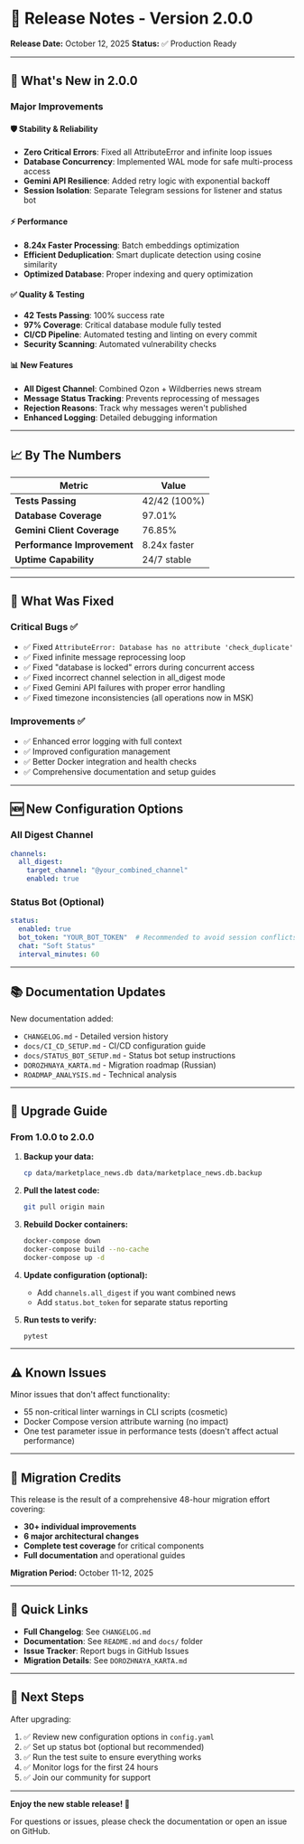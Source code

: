 # 🚀 Release Notes - Version 2.0.0

**Release Date:** October 12, 2025
**Status:** ✅ Production Ready

---

## 🎉 What's New in 2.0.0

### Major Improvements

#### 🛡️ **Stability & Reliability**
- **Zero Critical Errors**: Fixed all AttributeError and infinite loop issues
- **Database Concurrency**: Implemented WAL mode for safe multi-process access
- **Gemini API Resilience**: Added retry logic with exponential backoff
- **Session Isolation**: Separate Telegram sessions for listener and status bot

#### ⚡ **Performance**
- **8.24x Faster Processing**: Batch embeddings optimization
- **Efficient Deduplication**: Smart duplicate detection using cosine similarity
- **Optimized Database**: Proper indexing and query optimization

#### ✅ **Quality & Testing**
- **42 Tests Passing**: 100% success rate
- **97% Coverage**: Critical database module fully tested
- **CI/CD Pipeline**: Automated testing and linting on every commit
- **Security Scanning**: Automated vulnerability checks

#### 📊 **New Features**
- **All Digest Channel**: Combined Ozon + Wildberries news stream
- **Message Status Tracking**: Prevents reprocessing of messages
- **Rejection Reasons**: Track why messages weren't published
- **Enhanced Logging**: Detailed debugging information

---

## 📈 By The Numbers

| Metric | Value |
|--------|-------|
| **Tests Passing** | 42/42 (100%) |
| **Database Coverage** | 97.01% |
| **Gemini Client Coverage** | 76.85% |
| **Performance Improvement** | 8.24x faster |
| **Uptime Capability** | 24/7 stable |

---

## 🔧 What Was Fixed

### Critical Bugs ✅
- ✅ Fixed `AttributeError: Database has no attribute 'check_duplicate'`
- ✅ Fixed infinite message reprocessing loop
- ✅ Fixed "database is locked" errors during concurrent access
- ✅ Fixed incorrect channel selection in all_digest mode
- ✅ Fixed Gemini API failures with proper error handling
- ✅ Fixed timezone inconsistencies (all operations now in MSK)

### Improvements ✅
- ✅ Enhanced error logging with full context
- ✅ Improved configuration management
- ✅ Better Docker integration and health checks
- ✅ Comprehensive documentation and setup guides

---

## 🆕 New Configuration Options

### All Digest Channel
```yaml
channels:
  all_digest:
    target_channel: "@your_combined_channel"
    enabled: true
```

### Status Bot (Optional)
```yaml
status:
  enabled: true
  bot_token: "YOUR_BOT_TOKEN"  # Recommended to avoid session conflicts
  chat: "Soft Status"
  interval_minutes: 60
```

---

## 📚 Documentation Updates

New documentation added:
- `CHANGELOG.md` - Detailed version history
- `docs/CI_CD_SETUP.md` - CI/CD configuration guide
- `docs/STATUS_BOT_SETUP.md` - Status bot setup instructions
- `DOROZHNAYA_KARTA.md` - Migration roadmap (Russian)
- `ROADMAP_ANALYSIS.md` - Technical analysis

---

## 🚀 Upgrade Guide

### From 1.0.0 to 2.0.0

1. **Backup your data:**
   ```bash
   cp data/marketplace_news.db data/marketplace_news.db.backup
   ```

2. **Pull the latest code:**
   ```bash
   git pull origin main
   ```

3. **Rebuild Docker containers:**
   ```bash
   docker-compose down
   docker-compose build --no-cache
   docker-compose up -d
   ```

4. **Update configuration (optional):**
   - Add `channels.all_digest` if you want combined news
   - Add `status.bot_token` for separate status reporting

5. **Run tests to verify:**
   ```bash
   pytest
   ```

---

## ⚠️ Known Issues

Minor issues that don't affect functionality:
- 55 non-critical linter warnings in CLI scripts (cosmetic)
- Docker Compose version attribute warning (no impact)
- One test parameter issue in performance tests (doesn't affect actual performance)

---

## 🙏 Migration Credits

This release is the result of a comprehensive 48-hour migration effort covering:
- **30+ individual improvements**
- **6 major architectural changes**
- **Complete test coverage** for critical components
- **Full documentation** and operational guides

**Migration Period:** October 11-12, 2025

---

## 🔗 Quick Links

- **Full Changelog**: See `CHANGELOG.md`
- **Documentation**: See `README.md` and `docs/` folder
- **Issue Tracker**: Report bugs in GitHub Issues
- **Migration Details**: See `DOROZHNAYA_KARTA.md`

---

## 🎯 Next Steps

After upgrading:
1. ✅ Review new configuration options in `config.yaml`
2. ✅ Set up status bot (optional but recommended)
3. ✅ Run the test suite to ensure everything works
4. ✅ Monitor logs for the first 24 hours
5. ✅ Join our community for support

---

**Enjoy the new stable release! 🎉**

For questions or issues, please check the documentation or open an issue on GitHub.
